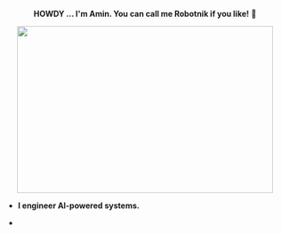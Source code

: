 **<p align="center">
HOWDY ... I'm Amin. You can call me Robotnik if you like!** 🤪
</p>

<p align="center">
  <img width="460" height="300" border="line" src="https://user-images.githubusercontent.com/82298647/178125598-37b040fc-f0c9-45f5-969e-27257508110c.gif">
</p>

- **I engineer AI-powered systems.**

- 
